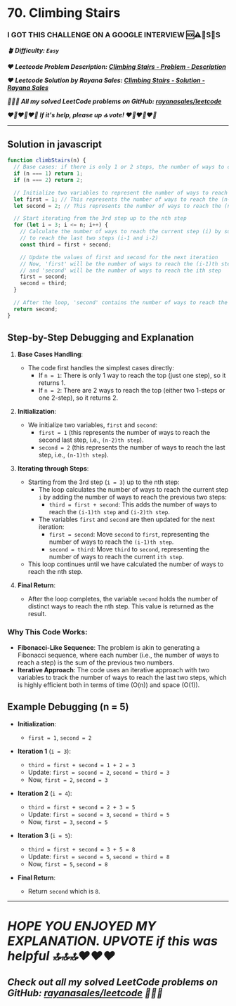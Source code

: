 # 70. Climbing Stairs

### I GOT THIS CHALLENGE ON A GOOGLE INTERVIEW 🆘⚠️🚨S🛟S

**_🪴 Difficulty: `Easy`_**

**_❤️ Leetcode Problem Description: [Climbing Stairs - Problem - Description](https://leetcode.com/problems/climbing-stairs/description/)_**

**_❤️ Leetcode Solution by Rayana Sales: [Climbing Stairs - Solution - Rayana Sales](https://leetcode.com/problems/climbing-stairs/solutions/5647628/simple-beginner-friendly-javascript-solution-explanation/)_**

**_💁🏻‍♀️ All my solved LeetCode problems on GitHub: [rayanasales/leetcode](https://github.com/rayanasales/leetcode)_**

**_❤️‍🔥❤️‍🔥❤️‍🔥 If it's help, please up 🔝 vote! ❤️‍🔥❤️‍🔥❤️‍🔥_**

---

## Solution in javascript

```javascript
function climbStairs(n) {
  // Base cases: if there is only 1 or 2 steps, the number of ways to climb is equal to n
  if (n === 1) return 1;
  if (n === 2) return 2;

  // Initialize two variables to represent the number of ways to reach the previous two steps
  let first = 1; // This represents the number of ways to reach the (n-2)th step
  let second = 2; // This represents the number of ways to reach the (n-1)th step

  // Start iterating from the 3rd step up to the nth step
  for (let i = 3; i <= n; i++) {
    // Calculate the number of ways to reach the current step (i) by summing the ways
    // to reach the last two steps (i-1 and i-2)
    const third = first + second;

    // Update the values of first and second for the next iteration
    // Now, 'first' will be the number of ways to reach the (i-1)th step
    // and 'second' will be the number of ways to reach the ith step
    first = second;
    second = third;
  }

  // After the loop, 'second' contains the number of ways to reach the nth step
  return second;
}
```

## Step-by-Step Debugging and Explanation

1. **Base Cases Handling**:

   - The code first handles the simplest cases directly:
     - If `n = 1`: There is only 1 way to reach the top (just one step), so it returns 1.
     - If `n = 2`: There are 2 ways to reach the top (either two 1-steps or one 2-step), so it returns 2.

2. **Initialization**:

   - We initialize two variables, `first` and `second`:
     - `first = 1` (this represents the number of ways to reach the second last step, i.e., `(n-2)th step`).
     - `second = 2` (this represents the number of ways to reach the last step, i.e., `(n-1)th step`).

3. **Iterating through Steps**:

   - Starting from the 3rd step (`i = 3`) up to the nth step:
     - The loop calculates the number of ways to reach the current step `i` by adding the number of ways to reach the previous two steps:
       - `third = first + second`: This adds the number of ways to reach the `(i-1)th step` and `(i-2)th step`.
     - The variables `first` and `second` are then updated for the next iteration:
       - `first = second`: Move `second` to `first`, representing the number of ways to reach the `(i-1)th step`.
       - `second = third`: Move `third` to `second`, representing the number of ways to reach the current `ith step`.
   - This loop continues until we have calculated the number of ways to reach the nth step.

4. **Final Return**:
   - After the loop completes, the variable `second` holds the number of distinct ways to reach the nth step. This value is returned as the result.

### Why This Code Works:

- **Fibonacci-Like Sequence**: The problem is akin to generating a Fibonacci sequence, where each number (i.e., the number of ways to reach a step) is the sum of the previous two numbers.
- **Iterative Approach**: The code uses an iterative approach with two variables to track the number of ways to reach the last two steps, which is highly efficient both in terms of time (O(n)) and space (O(1)).

## Example Debugging (n = 5)

- **Initialization**:

  - `first = 1`, `second = 2`

- **Iteration 1** (`i = 3`):

  - `third = first + second = 1 + 2 = 3`
  - Update: `first = second = 2`, `second = third = 3`
  - Now, `first = 2`, `second = 3`

- **Iteration 2** (`i = 4`):

  - `third = first + second = 2 + 3 = 5`
  - Update: `first = second = 3`, `second = third = 5`
  - Now, `first = 3`, `second = 5`

- **Iteration 3** (`i = 5`):

  - `third = first + second = 3 + 5 = 8`
  - Update: `first = second = 5`, `second = third = 8`
  - Now, `first = 5`, `second = 8`

- **Final Return**:
  - Return `second` which is `8`.

---

# **_HOPE YOU ENJOYED MY EXPLANATION. UPVOTE if this was helpful 🔝🔝🔝❤️❤️❤️_**

## **_Check out all my solved LeetCode problems on GitHub: [rayanasales/leetcode](https://github.com/rayanasales/leetcode) 🤙😚🤘_**
